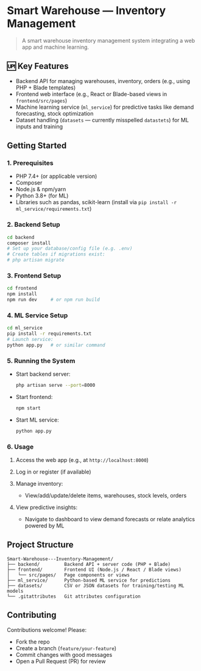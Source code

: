 # Smart Warehouse — Inventory Management

> A smart warehouse inventory management system integrating a web app and machine learning.

## 🆙 Key Features

* Backend API for managing warehouses, inventory, orders (e.g., using PHP + Blade templates)
* Frontend web interface (e.g., React or Blade-based views in `frontend/src/pages`)
* Machine learning service (`ml_service`) for predictive tasks like demand forecasting, stock optimization
* Dataset handling (`datasets` — currently misspelled `datastets`) for ML inputs and training

## Getting Started

### 1. Prerequisites

* PHP 7.4+ (or applicable version)
* Composer
* Node.js & npm/yarn
* Python 3.8+ (for ML)
* Libraries such as pandas, scikit-learn (install via `pip install -r ml_service/requirements.txt`)

### 2. Backend Setup

```bash
cd backend
composer install
# Set up your database/config file (e.g. .env)
# Create tables if migrations exist:
# php artisan migrate
```

### 3. Frontend Setup

```bash
cd frontend
npm install
npm run dev     # or npm run build
```

### 4. ML Service Setup

```bash
cd ml_service
pip install -r requirements.txt
# Launch service:
python app.py   # or similar command
```

### 5. Running the System

* Start backend server:

  ```bash
  php artisan serve --port=8000
  ```
* Start frontend:

  ```bash
  npm start
  ```
* Start ML service:

  ```bash
  python app.py
  ```

### 6. Usage

1. Access the web app (e.g., at `http://localhost:8000`)
2. Log in or register (if available)
3. Manage inventory:

   * View/add/update/delete items, warehouses, stock levels, orders
4. View predictive insights:

   * Navigate to dashboard to view demand forecasts or relate analytics powered by ML

## Project Structure

```
Smart-Warehouse---Inventory-Management/
├── backend/         Backend API + server code (PHP + Blade)
├── frontend/        Frontend UI (Node.js / React / Blade views)
│   └── src/pages/   Page components or views
├── ml_service/      Python-based ML service for predictions
├── datasets/        CSV or JSON datasets for training/testing ML models
└── .gitattributes   Git attributes configuration
```

## Contributing

Contributions welcome! Please:

* Fork the repo
* Create a branch (`feature/your-feature`)
* Commit changes with good messages
* Open a Pull Request (PR) for review

